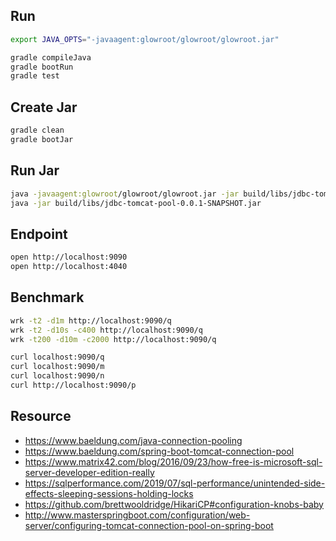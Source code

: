 ## Run

```bash
export JAVA_OPTS="-javaagent:glowroot/glowroot/glowroot.jar"

gradle compileJava
gradle bootRun
gradle test
```

## Create Jar

```bash
gradle clean
gradle bootJar
```

## Run Jar

```bash
java -javaagent:glowroot/glowroot/glowroot.jar -jar build/libs/jdbc-tomcat-pool-0.0.1-SNAPSHOT.jar
java -jar build/libs/jdbc-tomcat-pool-0.0.1-SNAPSHOT.jar
```

## Endpoint

```bash
open http://localhost:9090
open http://localhost:4040
```

## Benchmark

```bash
wrk -t2 -d1m http://localhost:9090/q
wrk -t2 -d10s -c400 http://localhost:9090/q
wrk -t200 -d10m -c2000 http://localhost:9090/q

curl localhost:9090/q
curl localhost:9090/m
curl localhost:9090/n
curl http://localhost:9090/p
```

## Resource

- https://www.baeldung.com/java-connection-pooling
- https://www.baeldung.com/spring-boot-tomcat-connection-pool
- https://www.matrix42.com/blog/2016/09/23/how-free-is-microsoft-sql-server-developer-edition-really
- https://sqlperformance.com/2019/07/sql-performance/unintended-side-effects-sleeping-sessions-holding-locks
- https://github.com/brettwooldridge/HikariCP#configuration-knobs-baby
- http://www.masterspringboot.com/configuration/web-server/configuring-tomcat-connection-pool-on-spring-boot
